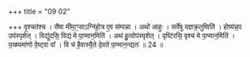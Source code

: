 +++
title = "09 02"

+++
वृ॒श्चत॑श्च । सैषा मी॑मा॒ꣳ॒साऽग्नि॑हो॒त्र ए॒व स॑म्पन्ना । अथो॑ आहुः । सर्वे॑षु यज्ञक्र॒तुष्विति॑ । होष्य॑न्न॒प उप॑स्पृशेत् ।  विद्यु॑दसि॒ विद्य॑ मे पा॒प्मान॒मिति॑ । अथ॑ हु॒त्वोप॑स्पृशेत् । वृष्टि॑रसि॒ वृश्च॑ मे पा॒प्मान॒मिति॑ । य॒ख्ष्यमा॑णो वे॒ष्ट्वा  वा᳚ । वि च॑ है॒वास्यै॒ते दे॒वते॑ पा॒प्मान॒न्द्यतः॑ ॥ 24 ॥


